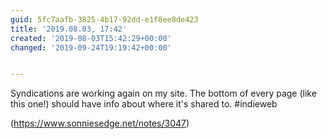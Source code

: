 ```yaml
---
guid: 5fc7aafb-3825-4b17-92dd-e1f8ee8de423
title: '2019.08.03, 17:42'
created: '2019-08-03T15:42:29+00:00'
changed: '2019-09-24T19:19:42+00:00'


---
```


Syndications are working again on my site. The bottom of every page (like this one!) should have info about where it's shared to. #indieweb

(https://www.sonniesedge.net/notes/3047)
